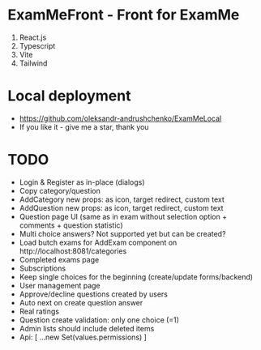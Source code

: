 # ExamMeFront - Front for ExamMe

1. React.js
2. Typescript
3. Vite
4. Tailwind

# Local deployment

* https://github.com/oleksandr-andrushchenko/ExamMeLocal
* If you like it - give me a star, thank you

# TODO

* Login & Register as in-place (dialogs)
* Copy category/question
* AddCategory new props: as icon, target redirect, custom text
* AddQuestion new props: as icon, target redirect, custom text
* Question page UI (same as in exam without selection option + comments + question statistic)
* Multi choice answers? Not supported yet but can be created?
* Load butch exams for AddExam component on http://localhost:8081/categories
* Completed exams page
* Subscriptions
* Keep single choices for the beginning (create/update forms/backend)
* User management page
* Approve/decline questions created by users
* Auto next on create question answer
* Real ratings
* Question create validation: only one choice (=1)
* Admin lists should include deleted items
* Api: [ ...new Set(values.permissions) ]